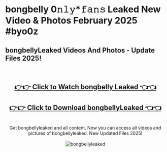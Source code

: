 # bongbelly 0𝚗𝚕𝚢*𝚏𝚊𝚗𝚜 Leaked New Video & Photos February 2025 #byo0z

<h2>bongbellyLeaked Videos And Photos - Update Files 2025!</h2>
<br>
<div align="center">
<h2><a href="https://mediaupload.pro?title=bongbelly&ref=11F" rel="nofollow">👉👉 Click to Watch bongbelly Leaked 👈👈</a></h2>
<h2><a href="https://mediaupload.pro?title=bongbelly&ref=11F" rel="nofollow">👉👉 Click to Download bongbellyLeaked 👈👈</a></h2>
<br>
Get bongbellyleaked and all content. Now you can access all videos and pictures of bongbellyleaked. New Updated Files 2025!
<br>
<br>
<a href="https://mediaupload.pro?title=bongbelly&ref=11F" rel="nofollow" data-target="animated-image.originalLink"><img src="https://i.ibb.co/Gkj2r4b/banner.png" alt="bongbellyleaked" style="max-width: 100%; display: inline-block;" data-target="animated-image.originalImage"></a>
</div>
<br>

